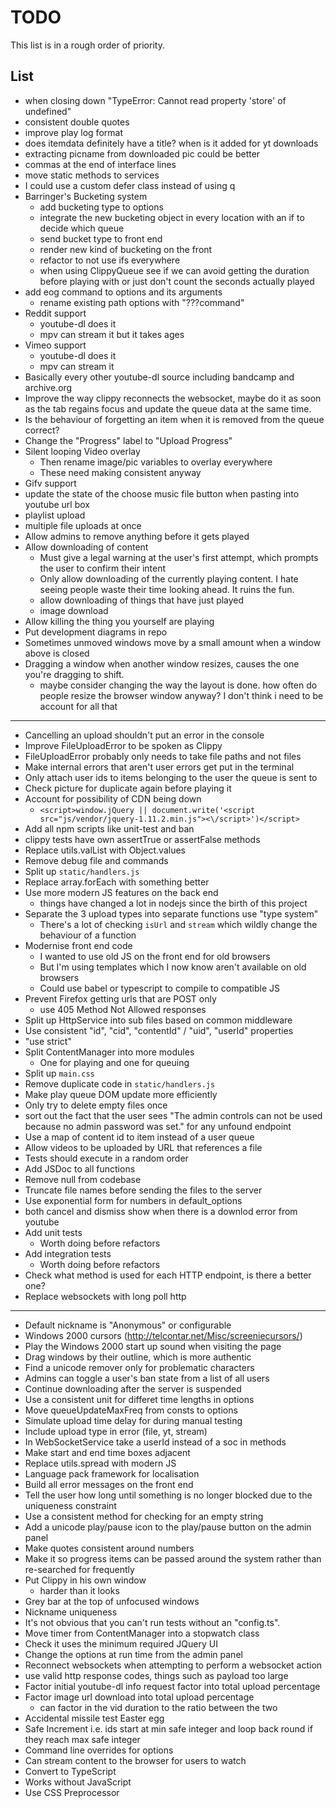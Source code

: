 TODO
====

This list is in a rough order of priority.

List
----

* when closing down "TypeError: Cannot read property 'store' of undefined"
* consistent double quotes
* improve play log format
* does itemdata definitely have a title? when is it added for yt downloads
* extracting picname from downloaded pic could be better
* commas at the end of interface lines
* move static methods to services
* I could use a custom defer class instead of using q
* Barringer's Bucketing system
    * add bucketing type to options
    * integrate the new bucketing object in every location with an if to decide which queue
    * send bucket type to front end
    * render new kind of bucketing on the front
    * refactor to not use ifs everywhere
    * when using ClippyQueue see if we can avoid getting the duration before playing with or just don't count the seconds actually played
* add eog command to options and its arguments
    * rename existing path options with "???command"
* Reddit support
    * youtube-dl does it
    * mpv can stream it but it takes ages
* Vimeo support
    * youtube-dl does it
    * mpv can stream it
* Basically every other youtube-dl source including bandcamp and archive.org
* Improve the way clippy reconnects the websocket, maybe do it as soon as the tab regains focus and update the queue data at the same time.
* Is the behaviour of forgetting an item when it is removed from the queue correct?
* Change the "Progress" label to "Upload Progress"
* Silent looping Video overlay
    * Then rename image/pic variables to overlay everywhere
    * These need making consistent anyway
* Gifv support
* update the state of the choose music file button when pasting into youtube url box
* playlist upload
* multiple file uploads at once
* Allow admins to remove anything before it gets played
* Allow downloading of content
    * Must give a legal warning at the user's first attempt, which prompts the user to confirm their intent
    * Only allow downloading of the currently playing content. I hate seeing people waste their time looking ahead. It ruins the fun.
    * allow downloading of things that have just played
    * image download
* Allow killing the thing you yourself are playing
* Put development diagrams in repo
* Sometimes unmoved windows move by a small amount when a window above is closed
* Dragging a window when another window resizes, causes the one you're dragging to shift.
    * maybe consider changing the way the layout is done. how often do people resize the browser window anyway? I don't think i need to be account for all that

---

* Cancelling an upload shouldn't put an error in the console
* Improve FileUploadError to be spoken as Clippy
* FileUploadError probably only needs to take file paths and not files
* Make internal errors that aren't user errors get put in the terminal
* Only attach user ids to items belonging to the user the queue is sent to
* Check picture for duplicate again before playing it
* Account for possibility of CDN being down
    * `<script>window.jQuery || document.write('<script src="js/vendor/jquery-1.11.2.min.js"><\/script>')</script>`
* Add all npm scripts like unit-test and ban
* clippy tests have own assertTrue or assertFalse methods
* Replace utils.valList with Object.values
* Remove debug file and commands
* Split up `static/handlers.js`
* Replace array.forEach with something better
* Use more modern JS features on the back end
    * things have changed a lot in nodejs since the birth of this project
* Separate the 3 upload types into separate functions use "type system"
    * There's a lot of checking `isUrl` and `stream` which wildly change the behaviour of a function
* Modernise front end code
    * I wanted to use old JS on the front end for old browsers
    * But I'm using templates which I now know aren't available on old browsers
    * Could use babel or typescript to compile to compatible JS
* Prevent Firefox getting urls that are POST only
    * use 405 Method Not Allowed responses
* Split up HttpService into sub files based on common middleware
* Use consistent "id", "cid", "contentId" / "uid", "userId" properties
* "use strict"
* Split ContentManager into more modules
    * One for playing and one for queuing
* Split up `main.css`
* Remove duplicate code in `static/handlers.js`
* Make play queue DOM update more efficiently
* Only try to delete empty files once
* sort out the fact that the user sees "The admin controls can not be used because no admin password was set." for any unfound endpoint
* Use a map of content id to item instead of a user queue
* Allow videos to be uploaded by URL that references a file
* Tests should execute in a random order
* Add JSDoc to all functions
* Remove null from codebase
* Truncate file names before sending the files to the server
* Use exponential form for numbers in default_options
* both cancel and dismiss show when there is a downlod error from youtube
* Add unit tests
    * Worth doing before refactors
* Add integration tests
    * Worth doing before refactors
* Check what method is used for each HTTP endpoint, is there a better one?
* Replace websockets with long poll http

---

* Default nickname is "Anonymous" or configurable
* Windows 2000 cursors (http://telcontar.net/Misc/screeniecursors/)
* Play the Windows 2000 start up sound when visiting the page
* Drag windows by their outline, which is more authentic
* Find a unicode remover only for problematic characters
* Admins can toggle a user's ban state from a list of all users
* Continue downloading after the server is suspended
* Use a consistent unit for differet time lengths in options
* Move queueUpdateMaxFreq from consts to options
* Simulate upload time delay for during manual testing
* Include upload type in error (file, yt, stream)
* In WebSocketService take a userId instead of a soc in methods
* Make start and end time boxes adjacent
* Replace utils.spread with modern JS
* Language pack framework for localisation
* Build all error messages on the front end
* Tell the user how long until something is no longer blocked due to the uniqueness constraint
* Use a consistent method for checking for an empty string
* Add a unicode play/pause icon to the play/pause button on the admin panel
* Make quotes consistent around numbers
* Make it so progress items can be passed around the system rather than re-searched for frequently
* Put Clippy in his own window
    * harder than it looks
* Grey bar at the top of unfocused windows
* Nickname uniqueness
* It's not obvious that you can't run tests without an "config.ts".
* Move timer from ContentManager into a stopwatch class
* Check it uses the minimum required JQuery UI
* Change the options at run time from the admin panel
* Reconnect websockets when attempting to perform a websocket action
* use valid http response codes, things such as payload too large
* Factor initial youtube-dl info request factor into total upload percentage
* Factor image url download into total upload percentage
    * can factor in the vid duration to the ratio between the two
* Accidental missile test Easter egg
* Safe Increment i.e. ids start at min safe integer and loop back round if they reach max safe integer
* Command line overrides for options
* Can stream content to the browser for users to watch
* Convert to TypeScript
* Works without JavaScript
* Use CSS Preprocessor